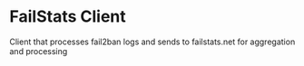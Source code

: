 # FailStats Client
 Client that processes fail2ban logs and sends to failstats.net for aggregation and processing

